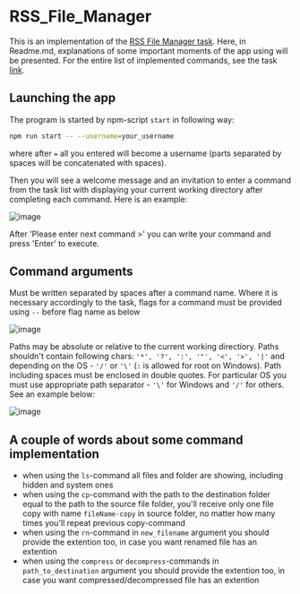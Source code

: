 # RSS_File_Manager

This is an implementation of the [RSS File Manager task](https://github.com/AlreadyBored/nodejs-assignments/blob/main/assignments/file-manager/assignment.md). Here, in Readme.md, explanations of some important moments of the app using will be presented. For the entire list of implemented commands, see the task [link](https://github.com/AlreadyBored/nodejs-assignments/blob/main/assignments/file-manager/assignment.md).

## Launching the app

The program is started by npm-script `start` in following way:
```bash
npm run start -- --username=your_username
```
where after `=` all you entered will become a username (parts separated by spaces will be concatenated with spaces).

Then you will see a welcome message and an invitation to enter a command from the task list with displaying your current working directory after completing each command.
Here is an example:

![image](https://github.com/LeanidRymkevich/RSS_File_Manager/assets/83360315/93008256-8be3-4d22-84d4-f697a19db452)

After 'Please enter next command >' you can write your command and press 'Enter' to execute.

## Command arguments

Must be written separated by spaces after a command name. Where it is necessary accordingly to the task, flags for a command must be provided using `--` before flag name as below

![image](https://github.com/LeanidRymkevich/RSS_File_Manager/assets/83360315/0630e523-e4aa-4baf-8924-e52e7b8e4406)

Paths may be absolute or relative to the current working directiory. Paths shouldn't contain following chars: `'*', '?', ':', '"', '<', '>', '|'` and depending on the OS - `'/'` or `'\'` (`:` is allowed for 
root on Windows). Path including spaces must be enclosed in double quotes. For particular OS you must use appropriate path separator - `'\'` for Windows and `'/'` for others. See an example below:

![image](https://github.com/LeanidRymkevich/RSS_File_Manager/assets/83360315/2f496927-86fb-4fdb-9ac1-2096652f391e)

## A couple of words about some command implementation

- when using the `ls`-command all files and folder are showing, including hidden and system ones
- when using the `cp`-command with the path to the destination folder equal to the path to the source file folder, you'll receive only one file copy with name `fileName-copy` in source folder, no matter how many times you'll repeat previous copy-command
- when using the `rn`-command in `new_filename` argument you should provide the extention too, in case you want renamed file has an extention
- when using the `compress` or `decompress`-commands in `path_to_destination` argument you should provide the extention too, in case you want compressed/decompressed file has an extention
